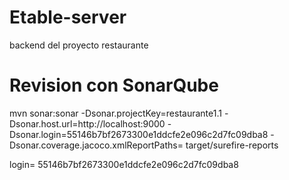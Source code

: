 # Etable-server
backend del proyecto restaurante 

# Revision con SonarQube

mvn sonar:sonar -Dsonar.projectKey=restaurante1.1 -Dsonar.host.url=http://localhost:9000 -Dsonar.login=55146b7bf2673300e1ddcfe2e096c2d7fc09dba8 -Dsonar.coverage.jacoco.xmlReportPaths= target/surefire-reports

login= 55146b7bf2673300e1ddcfe2e096c2d7fc09dba8
